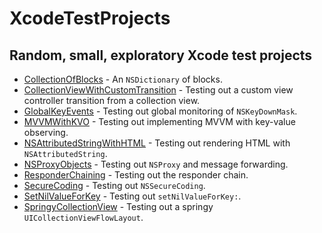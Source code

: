 # XcodeTestProjects

## Random, small, exploratory Xcode test projects

- [CollectionOfBlocks](CollectionOfBlocks) - An `NSDictionary` of blocks.
- [CollectionViewWithCustomTransition](CollectionViewWithCustomTransition) - Testing out a custom view controller transition from a collection view.
- [GlobalKeyEvents](GlobalKeyEvents) - Testing out global monitoring of `NSKeyDownMask`.
- [MVVMWithKVO](MVVMWithKVO) - Testing out implementing MVVM with key-value observing.
- [NSAttributedStringWithHTML](NSAttributedStringWithHTML) - Testing out rendering HTML with `NSAttributedString`.
- [NSProxyObjects](NSProxyObjects) - Testing out `NSProxy` and message forwarding.
- [ResponderChaining](ResponderChaining) - Testing out the responder chain.
- [SecureCoding](SecureCoding) - Testing out `NSSecureCoding`.
- [SetNilValueForKey](SetNilValueForKey) - Testing out `setNilValueForKey:`.
- [SpringyCollectionView](SpringyCollectionView) - Testing out a springy `UICollectionViewFlowLayout`.
